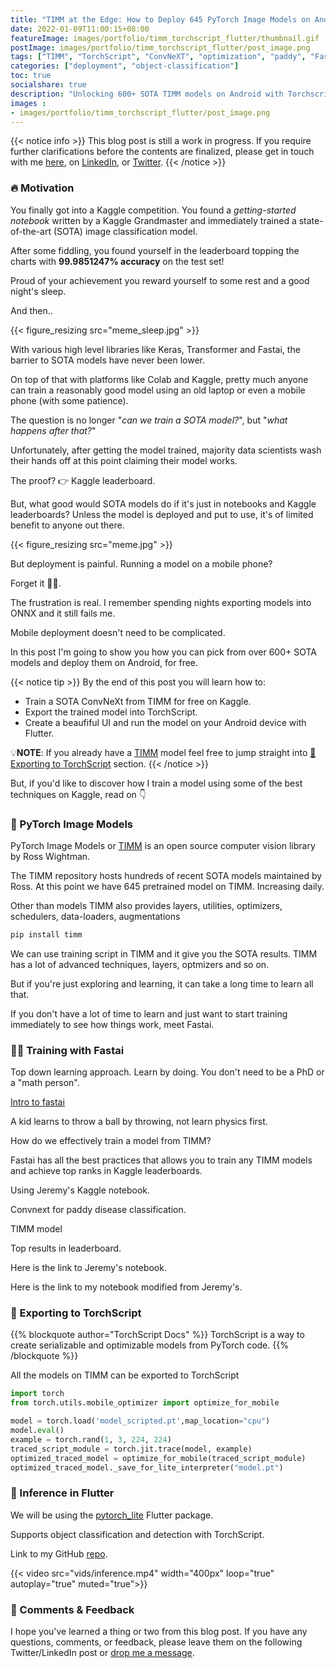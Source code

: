 ```yaml
---
title: "TIMM at the Edge: How to Deploy 645 PyTorch Image Models on Android with TorchScript and Flutter"
date: 2022-01-09T11:00:15+08:00
featureImage: images/portfolio/timm_torchscript_flutter/thumbnail.gif
postImage: images/portfolio/timm_torchscript_flutter/post_image.png
tags: ["TIMM", "TorchScript", "ConvNeXT", "optimization", "paddy", "Fastai", "Flutter", "Android"]
categories: ["deployment", "object-classification"]
toc: true
socialshare: true
description: "Unlocking 600+ SOTA TIMM models on Android with Torchscript!"
images : 
- images/portfolio/timm_torchscript_flutter/post_image.png
---
```


{{< notice info >}}
This blog post is still a work in progress. If you require further clarifications before the contents are finalized, please get in touch with me [here](https://dicksonneoh.com/contact/), on [LinkedIn](https://www.linkedin.com/in/dickson-neoh/), or [Twitter](https://twitter.com/dicksonneoh7).
{{< /notice >}}


### 🔥 Motivation
You finally got into a Kaggle competition. You found a *getting-started notebook* written by a Kaggle Grandmaster and immediately trained a state-of-the-art (SOTA) image classification model.

After some fiddling, you found yourself in the leaderboard topping the charts with **99.9851247\% accuracy** on the test set!

Proud of your achievement you reward yourself to some rest and a good night's sleep. 

And then..

{{< figure_resizing src="meme_sleep.jpg" >}}

<!-- I hope this doesn't keep you awake at night like it did for me. -->

With various high level libraries like Keras, Transformer and Fastai, the barrier to SOTA models have never been lower.

On top of that with platforms like Colab and Kaggle, pretty much anyone can train a reasonably good model using an old laptop or even a mobile phone (with some patience).

The question is no longer "*can we train a SOTA model?*", but "*what happens after that?*"

Unfortunately, after getting the model trained, majority data scientists wash their hands off at this point claiming their model works. 

The proof? 👉 Kaggle leaderboard.

But, what good would SOTA models do if it's just in notebooks and Kaggle leaderboards?
Unless the model is deployed and put to use, it's of limited benefit to anyone out there.

{{< figure_resizing src="meme.jpg" >}}

But deployment is painful. Running a model on a mobile phone? 

Forget it 🤷‍♂️.

The frustration is real. I remember spending nights exporting models into ONNX and it still fails me.

Mobile deployment doesn't need to be complicated.

In this post I'm going to show you how you can pick from over 600+ SOTA models and deploy them on Android, for free.

<!-- With [TorchScript](https://pytorch.org/docs/stable/jit.html) its possible. -->

{{< notice tip >}}
By the end of this post you will learn how to:
+ Train a SOTA ConvNeXt from TIMM for free on Kaggle.
+ Export the trained model into TorchScript.
+ Create a beaufiful UI and run the model on your Android device with Flutter.

💡**NOTE**: If you already have a [TIMM](https://github.com/rwightman/pytorch-image-models) model feel free to jump straight into [📀 Exporting to TorchScript](https://dicksonneoh.com/portfolio/timm_torchscript_flutter/#-exporting-to-torchscript) section.
{{< /notice >}}


<!-- You might wonder, do I need to learn ONNX? TensorRT? TFLite?

Maybe.

Learning each on of them takes time. Personally, I never had a very positive experience with exporting PyTorch models into ONNX.
It doesn't work every time. -->
<!-- I had to pull my hair over sleepless nights exporting to ONNX.
They are out of the PyTorch ecosystem. -->

<!-- But in this post I will show you solution that holds the best chances of working - TorchScript. -->
<!-- Integrated within the PyTorch ecosystem. -->



But, if you'd like to discover how I train a model using some of the best techniques on Kaggle, read on 👇

### 🥇 PyTorch Image Models

PyTorch Image Models or [TIMM](https://github.com/rwightman/pytorch-image-models) is an open source computer vision library by Ross Wightman.

The TIMM repository hosts hundreds of recent SOTA models maintained by Ross.
At this point we have 645 pretrained model on TIMM. Increasing daily.

Other than models TIMM also provides layers, utilities, optimizers, schedulers, data-loaders, augmentations


```bash
pip install timm
```

We can use training script in TIMM and it give you the SOTA results.
TIMM has a lot of advanced techniques, layers, optmizers and so on.

But if you're just exploring and learning, it can take a long time to learn all that. 

If you don't have a lot of time to learn and just want to start training immediately to see how things work, meet Fastai.


### 🏋️‍♀️ Training with Fastai 
Top down learning approach. Learn by doing. You don't need to be a PhD or a "math person".

[Intro to fastai](https://www.fast.ai/2020/02/13/fastai-A-Layered-API-for-Deep-Learning/)

A kid learns to throw a ball by throwing, not learn physics first.

How do we effectively train a model from TIMM?

Fastai has all the best practices that allows you to train any TIMM models and achieve top ranks in Kaggle leaderboards.

Using Jeremy's Kaggle notebook.

Convnext for paddy disease classification.

TIMM model

Top results in leaderboard.

Here is the link to Jeremy's notebook.

Here is the link to my notebook modified from Jeremy's.


### 📀 Exporting to TorchScript

{{% blockquote author="TorchScript Docs" %}}
TorchScript is a way to create serializable and optimizable models from PyTorch code.
{{% /blockquote %}}



All the models on TIMM can be exported to TorchScript


```python
import torch
from torch.utils.mobile_optimizer import optimize_for_mobile

model = torch.load('model_scripted.pt',map_location="cpu")
model.eval()
example = torch.rand(1, 3, 224, 224)
traced_script_module = torch.jit.trace(model, example)
optimized_traced_model = optimize_for_mobile(traced_script_module)
optimized_traced_model._save_for_lite_interpreter("model.pt")

```



### 📲 Inference in Flutter

We will be using the [pytorch_lite](https://github.com/zezo357/pytorch_lite) Flutter package.

Supports object classification and detection with TorchScript.


Link to my GitHub [repo](https://github.com/dnth/timm-flutter-pytorch-lite-blogpost).



{{< video src="vids/inference.mp4" width="400px" loop="true" autoplay="true" muted="true">}}

### 🙏 Comments & Feedback
I hope you've learned a thing or two from this blog post.
If you have any questions, comments, or feedback, please leave them on the following Twitter/LinkedIn post or [drop me a message](https://dicksonneoh.com/contact/).
<!-- {{< tweet dicksonneoh7 1534395572022480896>}}


<iframe src="https://www.linkedin.com/embed/feed/update/urn:li:share:6940225157286264834" height="2406" width="550" frameborder="0" allowfullscreen="" title="Embedded post"></iframe> -->

